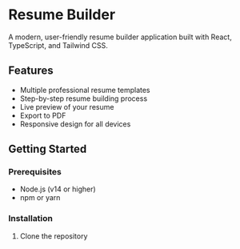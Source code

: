 # Resume Builder

A modern, user-friendly resume builder application built with React, TypeScript, and Tailwind CSS.

## Features

- Multiple professional resume templates
- Step-by-step resume building process
- Live preview of your resume
- Export to PDF
- Responsive design for all devices

## Getting Started

### Prerequisites

- Node.js (v14 or higher)
- npm or yarn

### Installation

1. Clone the repository
